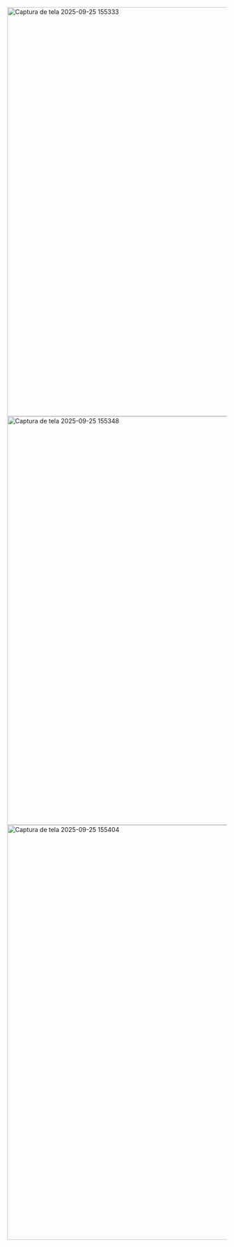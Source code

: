 <img width="1905" height="937" alt="Captura de tela 2025-09-25 155333" src="https://github.com/user-attachments/assets/3c4e5cb9-789e-43f9-9276-109bb6c0aa84" />
<img width="1905" height="936" alt="Captura de tela 2025-09-25 155348" src="https://github.com/user-attachments/assets/5aa42220-ad02-4bbe-bd9a-7b4651d1eab1" />
<img width="1915" height="950" alt="Captura de tela 2025-09-25 155404" src="https://github.com/user-attachments/assets/980dd735-e96a-428f-b14a-6d3d5a85e959" />
